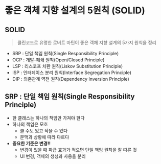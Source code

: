 # 좋은 객체 지향 설계의 5원칙 (SOLID)

## SOLID
> 클린코드로 유명한 로버트 마틴이 좋은 객체 지향 설계의 5가지 원칙을 정리

- SRP : 단일 책임 원칙(Single Responsibility Principle)
- OCP : 개발-폐쇄 원칙(Open/Closed Principle)
- LSP : 리스코프 치환 원칙(Liskov Substitution Principle)
- ISP : 인터페이스 분리 원칙(Interface Segregation Principle)
- DIP : 의존관계 역전 원칙(Dependency Inversion Principle)

## SRP : 단일 책임 원칙(Single Responsibility Principle)
- 한 클래스는 하나의 책임만 가져야 한다
- 하나의 책임은 모호
  - 클 수도 있고 작을 수 있다
  - 문맥과 상황에 따라 다르다
- **중요한 기준은 변경!!**
  - 변경이 있을 때 파급 효과가 적으면 단일 책임 원칙을 잘 따른 것
  - UI 변경, 객체의 생성과 사용을 분리


